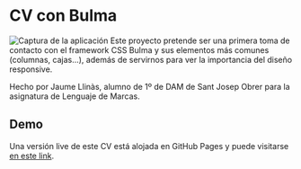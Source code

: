 # CV con Bulma
![Captura de la aplicación](https://i.ibb.co/rRnNcNXh/Captura-de-pantalla-2025-03-21-a-las-2-55-12.png)
Este proyecto pretende ser una primera toma de contacto con el framework CSS Bulma y sus elementos más comunes (columnas, cajas...), además de servirnos para ver la importancia del diseño responsive.

Hecho por Jaume Llinàs, alumno de 1º de DAM de Sant Josep Obrer para la asignatura de Lenguaje de Marcas.

## Demo
Una versión live de este CV está alojada en GitHub Pages y puede visitarse [en este link](https://jaumellinas.github.io/cv-bulma).
